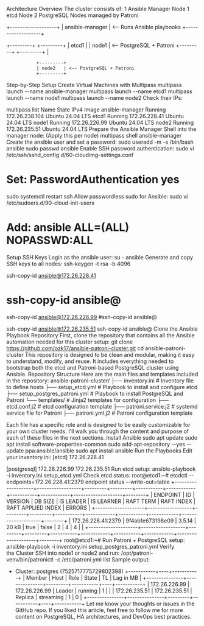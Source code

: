 Architecture Overview
The cluster consists of:
1 Ansible Manager Node
1 etcd Node
2 PostgreSQL Nodes managed by Patroni

+-------------------+
| ansible-manager   | <-- Runs Ansible playbooks
+-------------------+



+---------+    +---------+
| etcd1   |    | node1   | <-- PostgreSQL + Patroni
+---------+    +---------+
                   |


            
               +---------+
               | node2   | <-- PostgreSQL + Patroni
               +---------+


Step-by-Step Setup
Create Virtual Machines with Multipass
multipass launch --name ansible-manager
multipass launch --name etcd1
multipass launch --name node1
multipass launch --name node2
Check their IPs:


multipass list
Name                    State             IPv4             Image
ansible-manager         Running           172.26.238.104   Ubuntu 24.04 LTS
etcd1                   Running           172.26.228.41    Ubuntu 24.04 LTS
node1                   Running           172.26.226.99    Ubuntu 24.04 LTS
node2                   Running           172.26.235.51    Ubuntu 24.04 LTS
Prepare the Ansible Manager
Shell into the manager node: (Apply this per node)
multipass shell ansible-manager 
Create the ansible user and set a password:
sudo useradd -m -s /bin/bash ansible
sudo passwd ansible
Enable SSH password authentication:
sudo vi /etc/ssh/sshd_config.d/60-cloudimg-settings.conf
# Set: PasswordAuthentication yes

sudo systemctl restart ssh
Allow passwordless sudo for Ansible:
sudo vi /etc/sudoers.d/90-cloud-init-users
# Add: ansible ALL=(ALL) NOPASSWD:ALL
Setup SSH Keys
Login as the ansible user:
su - ansible
Generate and copy SSH keys to all nodes:
ssh-keygen -t rsa -b 4096

ssh-copy-id ansible@172.26.228.41
# ssh-copy-id ansible@<etcd1-ip>

ssh-copy-id ansible@172.26.226.99
#ssh-copy-id ansible@<node1-ip>

ssh-copy-id ansible@172.26.235.51
ssh-copy-id ansible@<node2-ip>
Clone the Ansible Playbook Repository
First, clone the repository that contains all the Ansible automation needed for this cluster setup:
git clone https://github.com/ozk17/ansible-patroni-cluster.git
cd ansible-patroni-cluster
This repository is designed to be clean and modular, making it easy to understand, modify, and reuse. It includes everything needed to bootstrap both the etcd and Patroni-based PostgreSQL cluster using Ansible.
Repository Structure
Here are the main files and templates included in the repository:
ansible-patroni-cluster/
├── inventory.ini                 # Inventory file to define hosts
├── setup_etcd.yml                # Playbook to install and configure etcd
├── setup_postgres_patroni.yml    # Playbook to install PostgreSQL and Patroni
└── templates/                    # Jinja2 templates for configuration
    ├── etcd.conf.j2              # etcd configuration template
    ├── patroni.service.j2        # systemd service file for Patroni
    ├── patroni.yml.j2            # Patroni configuration template

Each file has a specific role and is designed to be easily customizable for your own cluster needs. I'll walk you through the content and purpose of each of these files in the next sections.
Install Ansible
sudo apt update
sudo apt install software-properties-common
sudo add-apt-repository --yes --update ppa:ansible/ansible
sudo apt install ansible
Run the Playbooks
Edit your inventory.ini:
[etcd]
172.26.228.41

[postgresql]
172.26.226.99
172.26.235.51
Run etcd setup:
ansible-playbook -i inventory.ini setup_etcd.yml
Check etcd status:
root@etcd1:~# etcdctl --endpoints=172.26.228.41:2379 endpoint status --write-out=table
+--------------------+------------------+---------+---------+-----------+------------+-----------+------------+--------------------+--------+
|      ENDPOINT      |        ID        | VERSION | DB SIZE | IS LEADER | IS LEARNER | RAFT TERM | RAFT INDEX | RAFT APPLIED INDEX | ERRORS |
+--------------------+------------------+---------+---------+-----------+------------+-----------+------------+--------------------+--------+
| 172.26.228.41:2379 | 9f4ab1e673198e09 |  3.5.14 |   20 kB |      true |      false |         2 |          4 |                  4 |        |
+--------------------+------------------+---------+---------+-----------+------------+-----------+------------+--------------------+--------+
root@etcd1:~#
Run Patroni + PostgreSQL setup:
ansible-playbook -i inventory.ini setup_postgres_patroni.yml
Verify the Cluster
SSH into node1 or node2 and run:
/opt/patroni-venv/bin/patronictl -c /etc/patroni.yml list
Sample output:
+ Cluster: postgres (7525717775729802398) +-----------+----+-----------+
| Member        | Host          | Role    | State     | TL | Lag in MB |
+---------------+---------------+---------+-----------+----+-----------+
| 172.26.226.99 | 172.26.226.99 | Leader  | running   |  1 |           |
| 172.26.235.51 | 172.26.235.51 | Replica | streaming |  1 |         0 |
+---------------+---------------+---------+-----------+----+-----------+
Let me know your thoughts or issues in the GitHub repo. If you liked this article, feel free to follow me for more content on PostgreSQL, HA architectures, and DevOps best practices.

